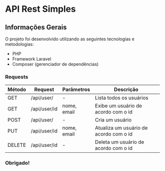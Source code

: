 
# API Rest Simples
## Informações Gerais
O projeto foi desenvolvido utilizando as seguintes tecnologias e metodologias:

 - PHP
 - Framework Laravel
 - Composer (gerenciador de dependências)
 
### Requests

 Método              | Request       | Parâmetros    |Descrição
-------------------- | ------------- | ------------- | -------------
GET                  | /api/user/    | -             | Lista todos os usuários
GET                  | /api/user/id  | nome, email   | Exibe um usuário de acordo com o id
POST                 | /api/user/    | -             | Cria um usuário
PUT                  | /api/user/id  | nome, email   | Atualiza um usuário de acordo com o id
DELETE               | /api/user/id  | -             | Deleta um usuário de acordo com o id
 

### Obrigado!

